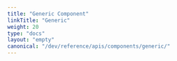 ```yaml
---
title: "Generic Component"
linkTitle: "Generic"
weight: 20
type: "docs"
layout: "empty"
canonical: "/dev/reference/apis/components/generic/"
---
```


